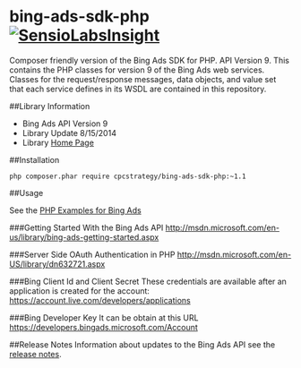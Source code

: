 bing-ads-sdk-php [![SensioLabsInsight](https://insight.sensiolabs.com/projects/92f8f567-9661-4590-a473-953c511c40b4/mini.png)](https://insight.sensiolabs.com/projects/92f8f567-9661-4590-a473-953c511c40b4)
================

Composer friendly version of the Bing Ads SDK for PHP. API Version 9. 
This contains the PHP classes for version 9 of the Bing Ads web services. Classes for the request/response messages, data objects, and value set that each service defines in its WSDL are contained in this repository.

##Library Information

 - Bing Ads API Version 9
 - Library Update  8/15/2014
 - Library [Home Page](http://code.msdn.microsoft.com/PHP-Classes-for-Bing-Ads-c9762281)

##Installation
```shell
php composer.phar require cpcstrategy/bing-ads-sdk-php:~1.1
```

##Usage

See the [PHP Examples for Bing Ads](http://msdn.microsoft.com/en-US/library/jj966370.aspx) 

###Getting Started With the Bing Ads API
http://msdn.microsoft.com/en-us/library/bing-ads-getting-started.aspx

###Server Side OAuth Authentication in PHP
http://msdn.microsoft.com/en-US/library/dn632721.aspx

###Bing Client Id and Client Secret
These credentials are available after an application is created for the account: https://account.live.com/developers/applications

###Bing Developer Key
It can be obtain at this URL https://developers.bingads.microsoft.com/Account

##Release Notes
Information about updates to the Bing Ads API see the [release notes](http://msdn.microsoft.com/en-US/library/bing-ads-overview-release-notes%28v=msads.90%29.aspx). 

